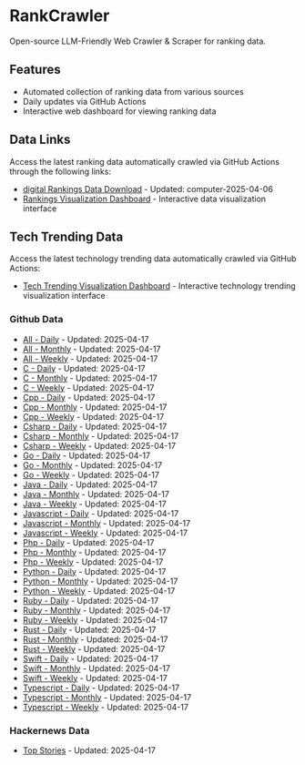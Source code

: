 # RankCrawler

Open-source LLM-Friendly Web Crawler & Scraper for ranking data.

## Features

* Automated collection of ranking data from various sources
* Daily updates via GitHub Actions
* Interactive web dashboard for viewing ranking data


## Data Links

Access the latest ranking data automatically crawled via GitHub Actions through the following links:

* [digital Rankings Data Download](https://github.com/chenjy16/RankCrawler/blob/main/data/1688/digital_computer_2025-04-06.json) - Updated: computer-2025-04-06
* [Rankings Visualization Dashboard](https://chenjy16.github.io/RankCrawler/1688_rankings.html) - Interactive data visualization interface




## Tech Trending Data

Access the latest technology trending data automatically crawled via GitHub Actions:

* [Tech Trending Visualization Dashboard](https://chenjy16.github.io/RankCrawler/tech_trending.html) - Interactive technology trending visualization interface

### Github Data

* [All - Daily](https://github.com/chenjy16/RankCrawler/blob/main/data/github/github_all_daily_2025-04-17.json) - Updated: 2025-04-17
* [All - Monthly](https://github.com/chenjy16/RankCrawler/blob/main/data/github/github_all_monthly_2025-04-17.json) - Updated: 2025-04-17
* [All - Weekly](https://github.com/chenjy16/RankCrawler/blob/main/data/github/github_all_weekly_2025-04-17.json) - Updated: 2025-04-17
* [C - Daily](https://github.com/chenjy16/RankCrawler/blob/main/data/github/github_c_daily_2025-04-17.json) - Updated: 2025-04-17
* [C - Monthly](https://github.com/chenjy16/RankCrawler/blob/main/data/github/github_c_monthly_2025-04-17.json) - Updated: 2025-04-17
* [C - Weekly](https://github.com/chenjy16/RankCrawler/blob/main/data/github/github_c_weekly_2025-04-17.json) - Updated: 2025-04-17
* [Cpp - Daily](https://github.com/chenjy16/RankCrawler/blob/main/data/github/github_cpp_daily_2025-04-17.json) - Updated: 2025-04-17
* [Cpp - Monthly](https://github.com/chenjy16/RankCrawler/blob/main/data/github/github_cpp_monthly_2025-04-17.json) - Updated: 2025-04-17
* [Cpp - Weekly](https://github.com/chenjy16/RankCrawler/blob/main/data/github/github_cpp_weekly_2025-04-17.json) - Updated: 2025-04-17
* [Csharp - Daily](https://github.com/chenjy16/RankCrawler/blob/main/data/github/github_csharp_daily_2025-04-17.json) - Updated: 2025-04-17
* [Csharp - Monthly](https://github.com/chenjy16/RankCrawler/blob/main/data/github/github_csharp_monthly_2025-04-17.json) - Updated: 2025-04-17
* [Csharp - Weekly](https://github.com/chenjy16/RankCrawler/blob/main/data/github/github_csharp_weekly_2025-04-17.json) - Updated: 2025-04-17
* [Go - Daily](https://github.com/chenjy16/RankCrawler/blob/main/data/github/github_go_daily_2025-04-17.json) - Updated: 2025-04-17
* [Go - Monthly](https://github.com/chenjy16/RankCrawler/blob/main/data/github/github_go_monthly_2025-04-17.json) - Updated: 2025-04-17
* [Go - Weekly](https://github.com/chenjy16/RankCrawler/blob/main/data/github/github_go_weekly_2025-04-17.json) - Updated: 2025-04-17
* [Java - Daily](https://github.com/chenjy16/RankCrawler/blob/main/data/github/github_java_daily_2025-04-17.json) - Updated: 2025-04-17
* [Java - Monthly](https://github.com/chenjy16/RankCrawler/blob/main/data/github/github_java_monthly_2025-04-17.json) - Updated: 2025-04-17
* [Java - Weekly](https://github.com/chenjy16/RankCrawler/blob/main/data/github/github_java_weekly_2025-04-17.json) - Updated: 2025-04-17
* [Javascript - Daily](https://github.com/chenjy16/RankCrawler/blob/main/data/github/github_javascript_daily_2025-04-17.json) - Updated: 2025-04-17
* [Javascript - Monthly](https://github.com/chenjy16/RankCrawler/blob/main/data/github/github_javascript_monthly_2025-04-17.json) - Updated: 2025-04-17
* [Javascript - Weekly](https://github.com/chenjy16/RankCrawler/blob/main/data/github/github_javascript_weekly_2025-04-17.json) - Updated: 2025-04-17
* [Php - Daily](https://github.com/chenjy16/RankCrawler/blob/main/data/github/github_php_daily_2025-04-17.json) - Updated: 2025-04-17
* [Php - Monthly](https://github.com/chenjy16/RankCrawler/blob/main/data/github/github_php_monthly_2025-04-17.json) - Updated: 2025-04-17
* [Php - Weekly](https://github.com/chenjy16/RankCrawler/blob/main/data/github/github_php_weekly_2025-04-17.json) - Updated: 2025-04-17
* [Python - Daily](https://github.com/chenjy16/RankCrawler/blob/main/data/github/github_python_daily_2025-04-17.json) - Updated: 2025-04-17
* [Python - Monthly](https://github.com/chenjy16/RankCrawler/blob/main/data/github/github_python_monthly_2025-04-17.json) - Updated: 2025-04-17
* [Python - Weekly](https://github.com/chenjy16/RankCrawler/blob/main/data/github/github_python_weekly_2025-04-17.json) - Updated: 2025-04-17
* [Ruby - Daily](https://github.com/chenjy16/RankCrawler/blob/main/data/github/github_ruby_daily_2025-04-17.json) - Updated: 2025-04-17
* [Ruby - Monthly](https://github.com/chenjy16/RankCrawler/blob/main/data/github/github_ruby_monthly_2025-04-17.json) - Updated: 2025-04-17
* [Ruby - Weekly](https://github.com/chenjy16/RankCrawler/blob/main/data/github/github_ruby_weekly_2025-04-17.json) - Updated: 2025-04-17
* [Rust - Daily](https://github.com/chenjy16/RankCrawler/blob/main/data/github/github_rust_daily_2025-04-17.json) - Updated: 2025-04-17
* [Rust - Monthly](https://github.com/chenjy16/RankCrawler/blob/main/data/github/github_rust_monthly_2025-04-17.json) - Updated: 2025-04-17
* [Rust - Weekly](https://github.com/chenjy16/RankCrawler/blob/main/data/github/github_rust_weekly_2025-04-17.json) - Updated: 2025-04-17
* [Swift - Daily](https://github.com/chenjy16/RankCrawler/blob/main/data/github/github_swift_daily_2025-04-17.json) - Updated: 2025-04-17
* [Swift - Monthly](https://github.com/chenjy16/RankCrawler/blob/main/data/github/github_swift_monthly_2025-04-17.json) - Updated: 2025-04-17
* [Swift - Weekly](https://github.com/chenjy16/RankCrawler/blob/main/data/github/github_swift_weekly_2025-04-17.json) - Updated: 2025-04-17
* [Typescript - Daily](https://github.com/chenjy16/RankCrawler/blob/main/data/github/github_typescript_daily_2025-04-17.json) - Updated: 2025-04-17
* [Typescript - Monthly](https://github.com/chenjy16/RankCrawler/blob/main/data/github/github_typescript_monthly_2025-04-17.json) - Updated: 2025-04-17
* [Typescript - Weekly](https://github.com/chenjy16/RankCrawler/blob/main/data/github/github_typescript_weekly_2025-04-17.json) - Updated: 2025-04-17

### Hackernews Data

* [Top Stories](https://github.com/chenjy16/RankCrawler/blob/main/data/hackernews/hackernews_top_2025-04-17.json) - Updated: 2025-04-17


